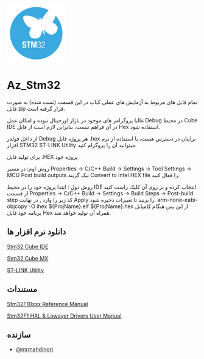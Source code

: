 ![Logo](https://github.com/mrmahdinori/Az_Stm32/blob/main/Stm32.png)
# Az_Stm32

تمام فایل های مربوط به آزمایش های عملی کتاب در این قسمت (تست شده) به صورت فایل zip قرار گرفته است.


غالبا پروگرامر های موجود در بازار اورجینال نبوده و امکان عمل Debug در محیط Cube IDE در آن فراهم نیست، بنابراین لازم است از فایل Hex استفاده شود.

از داخل فولدر Debug هر پروژه فایل .hex برایتان در دسترس هست، با استفاده از نرم افزار STM32 ST-LINK Utility میتوانید آن را پروگرام کنید.

برای تولید فایل .HEX پروژه خود

روش اوم: در مسیر
Properties -> C/C++ Build -> Settings -> Tool Settings -> MCU Post build outputs
تیک گزینه Convert to Intel HEX file را فعال کنید.

روش دول : ابتدا پروژه خود را در محیط IDE انتخاب کرده و بر روی آن کلیک راست کنید از قسمت
 Properties -> C/C++ Build -> Settings -> Build Steps -> Post-build step
  کد زیر را وارد , در نهایت Apply را بزنید تا تغییرات ذخیره شود.
  arm-none-eabi-objcopy -O ihex ${ProjName}.elf ${ProjName}.hex
از این پس هنگام کامپایل برنامه خود فایل Hex همراه آن تولید خواهد شد.
## دانلود نرم افزار ها


[Stm32 Cube IDE](https://www.st.com/en/development-tools/stm32cubeide.html)

[Stm32 Cube MX](https://www.st.com/en/development-tools/stm32cubemx.html)

[ST-LINK Utility](https://www.st.com/en/development-tools/stsw-link004.html)

## مستندات

[Stm32F10xxx Reference Manual ](https://www.st.com/resource/en/reference_manual/rm0008-stm32f101xx-stm32f102xx-stm32f103xx-stm32f105xx-and-stm32f107xx-advanced-armbased-32bit-mcus-stmicroelectronics.pdf)

[Stm32F1 HAL & Lowayer Drivers User Manual](https://www.st.com/resource/en/user_manual/um1850-description-of-stm32f1-hal-and-lowlayer-drivers-stmicroelectronics.pdf)


 
## سازنده

- [@mrmahdinori](https://www.github.com/mrmahdinori)



